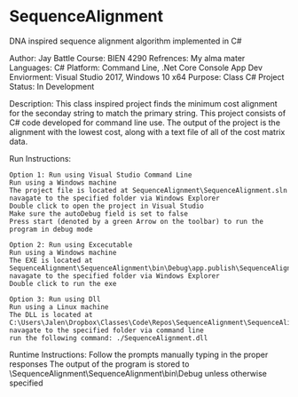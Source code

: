 # SequenceAlignment
DNA inspired sequence alignment algorithm implemented in C#

Author: Jay Battle
Course: BIEN 4290
Refrences: My alma mater
Languages: C# 
Platform: Command Line, .Net Core Console App
Dev Enviorment: Visual Studio 2017, Windows 10 x64
Purpose: Class C# Project
Status: In Development

Description:
	This class inspired project finds the minimum cost alignment for the seconday string to match
	the primary string. This project consists of C# code developed for command line use.
	The output of the project is the alignment with the lowest cost, along with a text file of all
	of the cost matrix data.

Run Instructions:

	Option 1: Run using Visual Studio Command Line
	Run using a Windows machine
	The project file is located at SequenceAlignment\SequenceAlignment.sln
	navagate to the specified folder via Windows Explorer
	Double click to open the project in Visual Studio
	Make sure the autoDebug field is set to false
	Press start (denoted by a green Arrow on the toolbar) to run the program in debug mode

	Option 2: Run using Excecutable
	Run using a Windows machine
	The EXE is located at SequenceAlignment\SequenceAlignment\bin\Debug\app.publish\SequenceAlignment.exe
	navagate to the specified folder via Windows Explorer
	Double click to run the exe

	Option 3: Run using Dll
	Run using a Linux machine
	The DLL is located at C:\Users\Jalen\Dropbox\Classes\Code\Repos\SequenceAlignment\SequenceAlignment\bin\Debug\SequenceAlignment.dll
	navagate to the specified folder via command line
	run the following command: ./SequenceAlignment.dll

Runtime Instructions: 
	Follow the prompts manually typing in the proper responses
	The output of the program is stored to \SequenceAlignment\SequenceAlignment\bin\Debug unless
	otherwise specified
